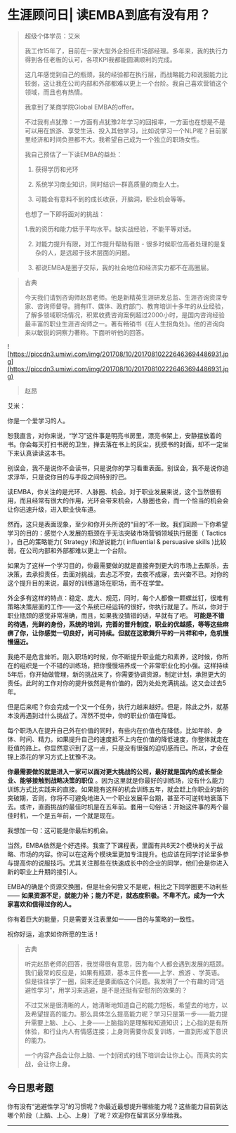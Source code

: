 # 生涯顾问日| 读EMBA到底有没有用？

> 超级个体学员：艾米
> 
> 我工作15年了，目前在一家大型外企担任市场部经理。多年来，我的执行力得到各任老板的认可，各项KPI我都能圆满顺利的完成。
> 
> 
> 
> 这几年感觉到自己的瓶颈，我的经验都在执行层，而战略能力和说服能力比较弱，这让我在公司内部和外部都难以更上一个台阶。我自己喜欢营销这个领域，而且也有热情。
> 
> 我拿到了某商学院Global EMBA的offer。
> 
> 不过我有点犹豫：一方面有点犹豫2年学习的回报率，一方面也在想是不是可以用在旅游、享受生活、投入其他学习，比如说学习一个NLP呢？目前家里经济和时间负担都不大。我希望自己成为一个独立的职场女性。
> 
> 
> 
> 我自己预估了一下读EMBA的益处：
> 
> 
> 
> 1. 获得学历和光环
> 
> 
> 
> 2. 系统学习商业知识，同时结识一群高质量的商业人士。
> 
> 
> 
> 3. 可能会有意料不到的成长收获，开脑洞，职业机会等等。 
> 
> 
> 
> 也想了一下即将面对的挑战：
> 
> 
> 
> 1.我的资历和能力低于平均水平。缺实战经验，不能平等对话。
> 
> 
> 
> 2. 对能力提升有限，对工作提升帮助有限 - 很多时候职位高者处理的是复杂的人，是远超于技术层面的问题。
> 
> 3. 都说EMBA是圈子交际，我的社会地位和经济实力都不在高圈层。

> 古典
> 
> 今天我们请到咨询师赵昂老师。他是新精英生涯研发总监、生涯咨询资深专家、咨询师督导。拥有IT、媒体、政府部门、教育培训十多年的从业经验，了解多领域职场情况，积累收费咨询案例超过2000小时，是国内咨询经验最丰富的职业生涯咨询师之一。著有畅销书《在人生拐角处》。他的咨询向来以敏锐的洞察力著称。下面听听他的回答。

![https://piccdn3.umiwi.com/img/201708/10/201708102226463694486931.jpg](https://piccdn3.umiwi.com/img/201708/10/201708102226463694486931.jpg)

> 赵昂

艾米：

你是一个爱学习的人。

恕我直言，对你来说，“学习”这件事是明亮书房里，漂亮书架上，安静摆放着的书。你会每天打扫书房的卫生，掸去落在书上的灰尘，抚摸书的封面，却不一定坐下来认真读读这本书。

别误会，我不是说你不会读书，只是说你的学习看重表面。别误会，我不是说你追求浮华，只是说你目的与手段之间特别拧巴。

读EMBA，你关注的是光环、人脉圈、机会。对于职业发展来说，这个当然很有用，而且经常有很大的作用，光环会带来机会，人脉圈也会，而一个恰当的机会会让你迅速升级，进入职业快车道。

然而，这只是表面现象，至少和你开头所说的“目的”不一致。我们回顾一下你希望学习的目的：感觉个人发展的瓶颈在于无法突破市场营销领域执行层面（ Tactics ），自己的策略能力( Strategy )和游说能力( influential & persuasive skills )比较弱，在公司内部和外部都难以更上一个台阶。

如果为了这样一个学习目的，你最需要做的就是直接奔到更大的市场上去厮杀，去决策，去承担责任，去面对挑战，去忐忑不安，去夜不成寐，去兴奋不已。对你的这个提升目的来说，最好的训练道场在职场，而不在学堂。

外企多有这样的特点：稳定、庞大、规范，同时，每个人都像一颗螺丝钉，很难有策略决策层面的工作——这个系统已经运转的很好，你执行就是了。所以，你对于职业瓶颈的感觉非常准确，而且，如果我没猜错的话，早就有了吧。 **可能是不错的待遇，光鲜的身份，系统的培训，完善的晋升制度，职业的优越感，等等这些麻痹了你，让你感觉一切良好，尚可持续。但就在这歌舞升平的一片祥和中，危机慢慢逼近。**

我绝不是危言耸听。刚入职场的时候，你不断提升职业能力和素养，这时候，你所在的组织是一个不错的训练场，把你慢慢培养成一个非常职业化的小强。这样持续5年后，你开始做管理，新的挑战来了，你需要协调资源，制定计划，承担更大的责任。此时的工作对你的提升依然是有价值的，因为处处充满挑战。这又会过去5年。

但是后来呢？你会完成一个又一个任务，执行力越来越好。但是，除此之外，就基本没再遇到过什么挑战了。浑然不觉中，你的职业价值在降低。

每个职场人在提升自己外在价值的同时，有些内在价值也在降低，比如年龄、身体、时间、精力。如果提升自己的速度抵不上内在价值的降低速度，你整体就走在贬值的路上。你显然意识到了这一点，只是没有很强的迫切感而已。所以，才会在锦上添花的学习方式上犹豫不决。

 **你最需要做的就是进入一家可以面对更大挑战的公司，最好就是国内的成长型企业、能够接触到战略决策的职位** 。因为这里就是你最好的训练场，没有什么能力训练方式比实践来的直接。如果能有这样的机会训练五年，就会赶上你职业的新的突破期，否则，你将不可避免地进入一个职业发展平台期，甚至不可逆转地衰落下去。或许，直面挑战的最佳时机是在五年前。套用一句俗话：开始这件事的两个最佳时机，一个是五年前，一个就是现在。

我想加一句：这可能是你最后的机会。

当然，EMBA依然是个好选择。我查了下课程表，里面有共8天2个模块的关于战略、市场的内容。你可以在这两个模块里更加专注提升。也应该在同学讨论里多参与提高你的说服技巧。尤其关注那些在快速成长中的企业的同学，他们会是你进入新的职业上升期的接引人。

EMBA的确是个资源交换圈，但是社会何尝又不是呢，相比之下同学圈更不功利些—— **如果资源不足，就能力补；能力不足，就态度积极。不卑不亢，成为一个大家喜欢和信得过你的人。**

你有着巨大的能量，只是需要关注表里如一——目的与策略的一致性。

祝你好运，追求如你所愿的生活！    

> 古典
> 
> 听完赵昂老师的回答，我觉得很有意思，因为每个人都会遇到发展的瓶颈。我们最常的反应是，如果有瓶颈，基本三件套——上学、旅游 、学英语。但是往往学了一圈，回来还是要面临这个问题。我发明了一个有趣的词“逃避性学习”，用学习来逃避，是不是还挺有安慰剂的效果的？
> 
> 不过艾米是很清晰的人，她清晰地知道自己的能力短板，希望去的地方，以及希望提高的能力。那么具体怎么提高能力呢？学习只是第一步——能力提升需要上脑、上心、上身——上脑指的是理解和知道知识；上心指的是有所体验，和行业内人有情感连接；上身则需要你反复训练，一直到形成下意识的能力。
> 
> 一个内容产品会让你上脑、一个封闭式的线下培训会让你上心。而真实的实战，会让你上身。

## 今日思考题

你有没有“逃避性学习”的习惯呢？你最近最想提升哪些能力呢？这些能力目前到达哪个阶段（上脑、上心、上身）了呢？欢迎你在留言区分享给我。

---
